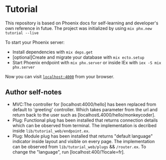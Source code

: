 # Tutorial

This repository is based on Phoenix docs for self-learning and developer's own reference in futue. The project was initialized by using `mix phx.new tutorial --live`

To start your Phoenix server:

  * Install dependencies with `mix deps.get`
  * [optional]Create and migrate your database with `mix ecto.setup`
  * Start Phoenix endpoint with `mix phx.server` or inside IEx with `iex -S mix phx.server`

Now you can visit [`localhost:4000`](http://localhost:4000) from your browser.


## Author self-notes

  * MVC:The controller for [localhost:4000/hello] has been replaced from default to 'greeting' controller. Which takes parameter from the url and return back to the user such as [localhostL4000/hello/monkeycoder].
  * Plug: Functional plug has been installed that returns connection details which can be observed from terminal. The implementation is decribed inside `lib/tutorial_web/endpoint.ex`.
  * Plug: Module plug has been installed that returns "default language" indicator inside layout and visible on every page. The implementation can be observed from `lib/tutorial_web/plugs` && `/router.ex`. To change the "language", run [localhost:400/?locale=fr].
